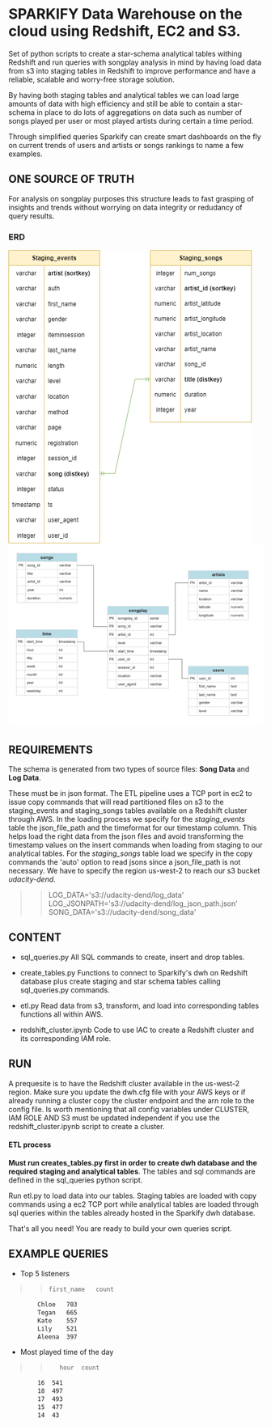 # SPARKIFY Data Warehouse on the cloud using Redshift, EC2 and S3.

Set of python scripts to create a star-schema analytical tables withing Redshift and run queries with songplay analysis in mind by having load data from s3 into staging tables in Redshift to improve performance and have a reliable, scalable and worry-free storage solution.

By having both staging tables and analytical tables we can load large amounts of data with high efficiency and still be able to contain a star-schema in place to do lots of aggregations on data such as number of songs played per user or most played artists during certain a time period. 

Through simplified queries Sparkify can create smart dashboards on the fly on current trends of users and artists or songs rankings to name a few examples.


## ONE SOURCE OF TRUTH

For analysis on songplay purposes this structure leads to fast grasping of insights and trends without worrying on data integrity or redudancy of query results. 

### ERD
![alt text](staging.png "Sparkify Staging Tables in DWH")
![alt text](erd.png "Sparkify Star Schema ERD in Redshift cluster")

## REQUIREMENTS

The schema is generated from two types of source files: **Song Data** and **Log Data**. 

These must be in json format. 
The ETL pipeline uses a TCP port in ec2 to issue copy commands that will read partitioned files on s3 to the staging_events and staging_songs tables available on a Redshift cluster through AWS.
In the loading process we specify for the *staging_events* table the json_file_path and the timeformat for our timestamp column. This helps load the right data from the json files and avoid transforming the timestamp values on the insert commands when loading from staging to our analytical tables.
For the *staging_songs* table load we specify in the copy commands the 'auto' option to read jsons since a json_file_path is not necessary.
We have to specify the region us-west-2 to reach our s3 bucket *udacity-dend*.

>> LOG_DATA='s3://udacity-dend/log_data'
LOG_JSONPATH='s3://udacity-dend/log_json_path.json'
SONG_DATA='s3://udacity-dend/song_data'

## CONTENT

- sql_queries.py 
All SQL commands to create, insert and drop tables.

- create_tables.py
Functions to connect to Sparkify's dwh on Redshift database plus create staging and star schema tables calling sql_queries.py commands.

- etl.py
Read data from s3, transform, and load into corresponding tables functions all within AWS. 

- redshift_cluster.ipynb
Code to use IAC to create a Redshift cluster and its corresponding IAM role.

## RUN

A prequesite is to have the Redshift cluster available in the us-west-2 region. Make sure you update the dwh.cfg file with your AWS keys or if already running a cluster copy the cluster endpoint and the arn role to the config file. Is worth mentioning that all config variables under CLUSTER, IAM ROLE AND S3 must be updated independent if you use the redshift_cluster.ipynb script to create a cluster.

#### ETL process 
**Must run creates_tables.py first in order to create dwh database and the required staging and analytical tables**. The tables and sql commands are defined in the sql_queries python script.

Run etl.py to load data into our tables. Staging tables are loaded with copy commands using a ec2 TCP port while analytical tables are loaded through sql queries within the tables already hosted in the Sparkify dwh database.

That's all you need! You are ready to build your own queries script. 


EXAMPLE QUERIES
---------------

-  Top 5 listeners
>>     first_name	count
            Chloe	703
            Tegan	665
            Kate	557
            Lily	521
            Aleena	397

- Most played time of the day
>>        hour	count
            16	541
            18	497
            17	493
            15	477
            14	43
